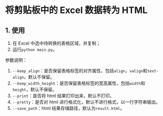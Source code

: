 # 将剪贴板中的 Excel 数据转为 HTML

## 1. 使用

1. 在 Excel 中选中待转换的表格区域，并复制；
2. 运行`python main.py`。

参数说明：
1. `--keep_align`：是否保留表格标签的对齐属性，包括`align`，`valign`和`text-align`，默认不保留。
2. `--keep_width_height`：是否保留表格标签的宽高属性，包括`width`和`height`，默认不保留。
3. `--print`：是否将 html 结果打印出来，默认不打印。
4. `--pretty`：是否对 html 进行格式化，默认不进行格式，以一行字符串输出。
5. `--save_path`：html 结果存储路径，默认为`result.html`。
